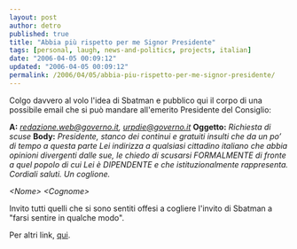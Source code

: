 ```yaml
---
layout: post
author: detro
published: true
title: "Abbia più rispetto per me Signor Presidente"
tags: [personal, laugh, news-and-politics, projects, italian]
date: "2006-04-05 00:09:12"
updated: "2006-04-05 00:09:12"
permalink: /2006/04/05/abbia-piu-rispetto-per-me-signor-presidente/
---
```


Colgo davvero al volo l'idea di Sbatman e pubblico qui il corpo di una possibile email che si può mandare all'emerito Presidente del Consiglio:

<strong>A:</strong> <em>redazione.web@governo.it, urpdie@governo.it </em>
<strong>Oggetto:</strong> <em>Richiesta di scuse</em>
<strong>Body:</strong> <em>Presidente, stanco dei continui e gratuiti insulti che da un po’ di tempo a questa parte Lei indirizza a qualsiasi cittadino italiano che abbia opinioni divergenti dalle sue, le chiedo di scusarsi FORMALMENTE di fronte a quel popolo di cui Lei è DIPENDENTE e che istituzionalmente rappresenta.
Cordiali saluti.
Un coglione.

&lt;Nome&gt; &lt;Cognome&gt;
</em>

Invito tutti quelli che si sono sentiti offesi a cogliere l'invito di Sbatman a "farsi sentire in qualche modo".

Per altri link, <a href="http://www.governo.it/Governo/Ministeri/ministeri_gov.html">qui</a>.
